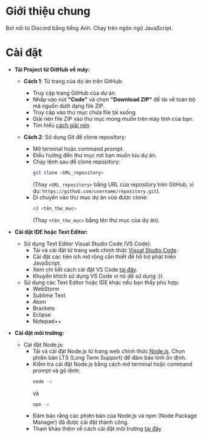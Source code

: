 # Giới thiệu chung
Bot nối từ Discord bằng tiếng Anh. Chạy trên ngôn ngữ JavaScript.

# Cài đặt
- **Tải Project từ GitHub về máy:**
  - **Cách 1**: Từ trang của dự án trên GitHub:
    - Truy cập trang GitHub của dự án.
    - Nhấp vào nút **"Code"** và chọn **"Download ZIP"** để tải về toàn bộ mã nguồn dưới dạng file ZIP.
    - Truy cập vào thư mục chứa file tải xuống
    - Giải nén file ZIP vào thư mục mong muốn trên máy tính của bạn.
    - Tìm hiểu [cách giải nén](https://www.youtube.com/results?search_query=c%C3%A1ch+gi%E1%BA%A3i+n%C3%A9n)

  - **Cách 2**: Sử dụng Git để clone repository:
    - Mở terminal hoặc command prompt.
    - Điều hướng đến thư mục nơi bạn muốn lưu dự án.
    - Chạy lệnh sau để clone repository:
      ```sh
      git clone <URL_repository>
      ```
      (Thay `<URL_repository>` bằng URL của repository trên GitHub, ví dụ: `https://github.com/username/repository.git`).
    - Di chuyển vào thư mục dự án vừa được clone:
      ```sh
      cd <tên_thư_mục>
      ```
      (Thay `<tên_thư_mục>` bằng tên thư mục của dự án).
- **Cài đặt IDE hoặc Text Editor:**
  - Sử dụng Text Editor Visual Studio Code (VS Code):
    - Tải và cài đặt từ trang web chính thức [Visual Studio Code](https://code.visualstudio.com/).
    - Cài đặt các tiện ích mở rộng cần thiết để hỗ trợ phát triển JavaScript.
    - Xem chi tiết cách cài đặt VS Code [tại đây](https://www.youtube.com/results?search_query=c%C3%A1ch+c%C3%A0i+vs+code+%2F+how+to+install+vs+code).
    - Khuyến khích sử dụng VS Code vì nó dễ sử dụng :))
  - Sử dụng các Text Editor hoặc IDE khác nếu bạn thấy phù hợp:
    - WebStorm
    - Sublime Text
    - Atom
    - Brackets
    - Eclipse
    - Notepad++

- **Cài đặt môi trường:**
  - Cài đặt Node.js:
    - Tải và cài đặt Node.js từ trang web chính thức [Node.js](https://nodejs.org/). Chọn phiên bản LTS (Long Term Support) để đảm bảo tính ổn định.
    - Kiểm tra cài đặt Node.js bằng cách mở terminal hoặc command prompt và gõ lệnh:
      ```sh
      node -v
      ```
      và
      ```sh
      npm -v
      ```
    - Đảm bảo rằng các phiên bản của Node.js và npm (Node Package Manager) đã được cài đặt thành công.
    - Tham khảo thêm về cách cài đặt môi trường [tại đây](https://www.youtube.com/results?search_query=c%C3%A1ch+c%C3%A0i+%C4%91%E1%BA%B7t+m%C3%B4i+js+%2F+how+to+install+js+inviroment)

